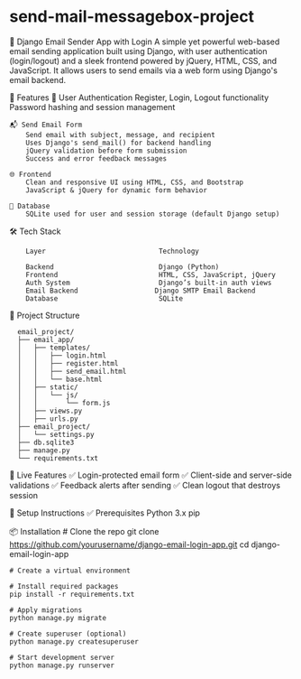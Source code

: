 # send-mail-messagebox-project
📧 Django Email Sender App with Login A simple yet powerful web-based email sending application built using Django, with user authentication (login/logout) and a sleek frontend powered by jQuery, HTML, CSS, and JavaScript. It allows users to send emails via a web form using Django's email backend.

🚀 Features
    🔐 User Authentication
        Register, Login, Logout functionality
        Password hashing and session management

    📬 Send Email Form
        Send email with subject, message, and recipient
        Uses Django's send_mail() for backend handling
        jQuery validation before form submission
        Success and error feedback messages
        
    🌐 Frontend  
        Clean and responsive UI using HTML, CSS, and Bootstrap
        JavaScript & jQuery for dynamic form behavior

    💾 Database
        SQLite used for user and session storage (default Django setup)
        

   🛠️ Tech Stack

        Layer                            Technology

        Backend                          Django (Python)
        Frontend	                     HTML, CSS, JavaScript, jQuery
        Auth System	                     Django’s built-in auth views
        Email Backend	                Django SMTP Email Backend
        Database	                     SQLite
        
        
📂 Project Structure

      email_project/
      ├── email_app/
      │   ├── templates/
      │   │   ├── login.html
      │   │   ├── register.html
      │   │   ├── send_email.html
      │   │   └── base.html
      │   ├── static/
      │   │   └── js/
      │   │       └── form.js
      │   ├── views.py
      │   ├── urls.py
      ├── email_project/
      │   └── settings.py
      ├── db.sqlite3
      ├── manage.py
      └── requirements.txt
    
🧪 Live Features
  ✅ Login-protected email form
  ✅ Client-side and server-side validations
  ✅ Feedback alerts after sending
  ✅ Clean logout that destroys session
  

🔧 Setup Instructions
  ✅ Prerequisites
      Python 3.x
      pip

📦 Installation
    # Clone the repo
    git clone https://github.com/yourusername/django-email-login-app.git
    cd django-email-login-app
    
    # Create a virtual environment
    
    # Install required packages
    pip install -r requirements.txt
    
    # Apply migrations
    python manage.py migrate
    
    # Create superuser (optional)
    python manage.py createsuperuser
    
    # Start development server
    python manage.py runserver
    
    

        
